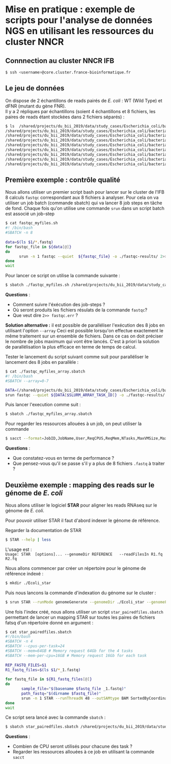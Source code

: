 # Mise en pratique : exemple de scripts pour l'analyse de données NGS en utilisant les ressources du cluster NNCR  

## Connnection au cluster NNCR IFB

```bash
$ ssh <username>@core.cluster.france-bioinformatique.fr
```

<!-- Chargement des environnements nécessaires -->
<!-- ```bash ! -->
<!-- $ module load eba_rnaseq_ref/2018 -->
<!-- ``` -->

## Le jeu de données

On dispose de 2 échantillons de reads pairés de *E. coli* : WT (Wild Type) et dFNR (mutant du gène FNR).  
Il y a 2 répliques par échantillons (soient 4 échantillons et 8 fichiers, les paires de reads étant stockées dans 2 fichiers séparés) :

```bash
$ ls  /shared/projects/du_bii_2019/data/study_cases/Escherichia_coli/bacterial-regulons_myers_2013/RNA-seq/fastq/*.fastq
/shared/projects/du_bii_2019/data/study_cases/Escherichia_coli/bacterial-regulons_myers_2013/RNA-seq/fastq/dFNR1_1.fastq
/shared/projects/du_bii_2019/data/study_cases/Escherichia_coli/bacterial-regulons_myers_2013/RNA-seq/fastq/dFNR1_2.fastq
/shared/projects/du_bii_2019/data/study_cases/Escherichia_coli/bacterial-regulons_myers_2013/RNA-seq/fastq/dFNR2_1.fastq
/shared/projects/du_bii_2019/data/study_cases/Escherichia_coli/bacterial-regulons_myers_2013/RNA-seq/fastq/dFNR2_2.fastq
/shared/projects/du_bii_2019/data/study_cases/Escherichia_coli/bacterial-regulons_myers_2013/RNA-seq/fastq/WT1_1.fastq
/shared/projects/du_bii_2019/data/study_cases/Escherichia_coli/bacterial-regulons_myers_2013/RNA-seq/fastq/WT1_2.fastq
/shared/projects/du_bii_2019/data/study_cases/Escherichia_coli/bacterial-regulons_myers_2013/RNA-seq/fastq/WT2_1.fastq
/shared/projects/du_bii_2019/data/study_cases/Escherichia_coli/bacterial-regulons_myers_2013/RNA-seq/fastq/WT2_2.fastq
```

## Première exemple : contrôle qualité

Nous allons utiliser un premier script bash pour lancer sur le cluster de l'IFB 8 calculs `fastqc` correspondant aux 8 fichiers à analyser. Pour cela on va utiliser un job batch (commande sbatch) qui va lancer 8 job steps en tâche de fond. Chaque fois qu'on utilise une commande `srun` dans un script batch est associé un job-step 

```bash
$ cat fastqc_myfiles.sh  
#! /bin/bash  
#SBATCH -n 8 
 
data=$(ls $1/*.fastq)  
for fastqc_file in ${data[@]}
do 
      srun -n 1 fastqc --quiet  ${fastqc_file} -o ./fastqc-results/ 2>> fastqc.err  &
done
wait
```
Pour lancer ce script on utilise la commande suivante :

```bash  
$ sbatch ./fastqc_myfiles.sh /shared/projects/du_bii_2019/data/study_cases/Escherichia_coli/bacterial-regulons_myers_2013/RNA-seq/fastq
```

**Questions** :   
- Comment suivre l'éxécution des job-steps ?  
- Où seront produits les fichiers résulats de la commande `fastqc`?  
- Que veut dire `2>> fastqc.err` ?  

**Solution alternative :** il est possible de paralléliser l'exécution des 8 jobs en utilisant l'option `--array`
Ceci est possible lorsqu'on effectue exactement le même traitement sur un ensemble de fichiers.
Dans ce cas on doit préciser le nombre de jobs maximum qui vont être lancés.
C'est à priori la solution de parallélisation la plus efficace en terme de temps de calcul.

Tester le lancement du script suivant comme suit pour paralléliser le lancement des 8 jobs en parallèle :

```bash 
$ cat ./fastqc_myfiles_array.sbatch
#! /bin/bash
#SBATCH --array=0-7

DATA=(/shared/projects/du_bii_2019/data/study_cases/Escherichia_coli/bacterial-regulons_myers_2013/RNA-seq/fastq/*.fastq)
srun fastqc --quiet ${DATA[$SLURM_ARRAY_TASK_ID]} -o ./fastqc-results/ 2>> fastqc.err
```

Puis lancer l'execution comme suit :
```bash 
$ sbatch ./fastqc_myfiles_array.sbatch
```

Pour regarder les ressources allouées à un job, on peut utiliser la commande 
```bash 
$ sacct --format=JobID,JobName,User,ReqCPUS,ReqMem,NTasks,MaxVMSize,MaxRSS,Start,End,NNodes,NodeList%40,CPUTime -j <id-du-job>
```

**Questions** :
- Que constatez-vous en terme de performance ?
- Que pensez-vous qu'il se passe s'il y a plus de 8 fichiers `.fastq` à traiter ?


## Deuxième exemple : mapping des reads sur le génome de *E. coli*

Nous allons utiliser le logiciel **STAR** pour aligner les reads RNAseq sur le génome de *E. coli*.  

Pour pouvoir utiliser STAR il faut d'abord indexer le génome de référence.  

Regarder la documentation de STAR  
```bash  
$ STAR --help | less
```

L'usage est :  
 `Usage: STAR  [options]... --genomeDir REFERENCE   --readFilesIn R1.fq R2.fq`  

Nous allons commencer par créer un répertoire pour le génome de référence indexé :  
```bash  
$ mkdir ./Ecoli_star
```

Puis nous lancons la commande d'indexation du génome sur le cluster :  

```bash  
$ srun STAR --runMode genomeGenerate --genomeDir ./Ecoli_star --genomeFastaFiles /shared/projects/du_bii_2019/data/study_cases/Escherichia_coli/bacterial-regulons_myers_2013/genome/Escherichia_coli_str_k_12_substr_mg1655.ASM584v2.dna.chromosome.Chromosome.fa  --runThreadN 4 --sjdbGTFfile /shared/projects/du_bii_2019/data/study_cases/Escherichia_coli/bacterial-regulons_myers_2013/genome/Escherichia_coli_str_k_12_substr_mg1655.ASM584v2.37.gtf
```

Une fois l'index créé, nous allons utiliser un script `star_pairedfiles.sbatch` permettant de lancer un mapping STAR sur toutes les paires de fichiers fatsq d'un répertoire donné en argument :

```bash
$ cat star_pairedfiles.sbatch
#!/bin/bash
#SBATCH -n 4
#SBATCH --cpus-per-task=24
#SBATCH --mem=64GB # Memory request 64Gb for the 4 tasks
#SBATCH --mem-per-cpu=16GB # Memory request 16Gb for each task
 
REP_FASTQ_FILES=$1
R1_fastq_files=$(ls $1/*_1.fastq)
 
for fastq_file in ${R1_fastq_files[@]}
do
       sample_file="$(basename $fastq_file _1.fastq)"  
       path_fastq="$(dirname $fastq_file)"
       srun -n 1 STAR --runThreadN 48 --outSAMtype BAM SortedByCoordinate --readFilesIn ${path_fastq}/${sample_file}_1.fastq ${path_fastq}/${sample_file}_2.fastq --genomeDir /shared/home/hchiapello/DUBii/module1/Ecoli_star/ --outFileNamePrefix ${sample_file}.fastq-star-out &
done
wait

```

Ce script sera lancé avec la commande `sbatch` :

```bash  
$ sbatch star_pairedfiles.sbatch /shared/projects/du_bii_2019/data/study_cases/Escherichia_coli/bacterial-regulons_myers_2013/RNA-seq/fastq
```
**Questions** :      
- Combien de CPU seront utilisés pour chacune des task ?
- Regarder les ressources allouées à ce job en utilisant la commande `sacct`
